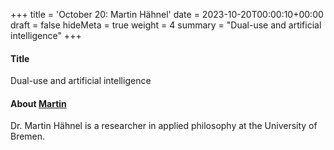 +++
title = 'October 20: Martin Hähnel'
date = 2023-10-20T00:00:10+00:00
draft = false
hideMeta = true
weight = 4
summary = "Dual-use and artificial intelligence"
+++


#### Title
Dual-use and artificial intelligence

#### About [Martin](https://www.uni-bremen.de/philosophie/personen/alphabetische-liste/profil/idm/25118?cHash=38c18552f97784c09db24403112d838e)

Dr. Martin Hähnel is a researcher in applied philosophy at the University of Bremen.  
